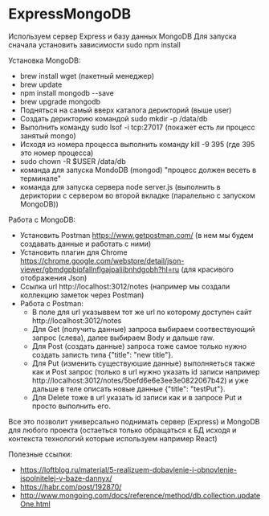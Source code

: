 # ExpressMongoDB
Используем сервер Express и базу данных MongoDB
Для запуска сначала установить зависимости sudo npm install

Установка MongoDB:
- brew install wget (пакетный менеджер)
- brew update
- npm install mongodb --save
- brew upgrade mongodb
- Подняться на самый вверх каталога дерикторий (выше user)
- Создать дерикторию командой sudo mkdir -p /data/db
- Выполнить команду sudo lsof -i tcp:27017 (покажет есть ли процесс занятый mongo)
- Исходя из номера процесса выполнить команду kill -9 395 (где 395 это номер процесса)
- sudo chown -R $USER /data/db
- команда для запуска MondoDB (mongod) "процесс должен весеть в терминале"
- команда для запуска сервера node server.js (выполнить в дериктории с сервером во второй вкладке (паралельно с запуском MongoDB))

Работа с MongoDB:
- Установить Postman https://www.getpostman.com/ (в нем мы будем создавать данные и работать с ними)
- Установить плагин для Chrome https://chrome.google.com/webstore/detail/json-viewer/gbmdgpbipfallnflgajpaliibnhdgobh?hl=ru (для красивого отображения Json)
- Ссылка url http://localhost:3012/notes (например мы создали коллекцию заметок через Postman) 
- Работа с Postman:
  - В поле для  url указыввем тот же url по которому доступен сайт http://localhost:3012/notes
  - Для Get (получить данные) запроса выбираем соотвествующий запрос (слева), далее выбираем Body и дальше raw.
  - Для Post (создать данные) запроса тоже самое только нужно создать записть типа {"title": "new title"}. 
  - Для Put (изменить существуюшие данные) выполняеться также как и Post запрос (только в url нужно указать id записи например http://localhost:3012/notes/5befd6e6e3ee3e0822067b42) и уже дальше в теле описать новые данные {"title": "testPut"}.
  - Для Delete тоже в url указать id записи как и в запросе  Put и просто выполнить его.

Все это позволит универсально поднимать сервер (Express) и MongoDB для любого проекта (остаеться только обращаться к БД исходя и контекста технологий которые используем например React)

Полезные ссылки:
- https://loftblog.ru/material/5-realizuem-dobavlenie-i-obnovlenie-ispolnitelej-v-baze-dannyx/
- https://habr.com/post/192870/
- http://www.mongoing.com/docs/reference/method/db.collection.updateOne.html
